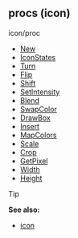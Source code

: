 ## procs (icon)

icon/proc
+   [New](/ref/icon/proc/New.md) 
+   [IconStates](/ref/icon/proc/IconStates.md) 
+   [Turn](/ref/icon/proc/Turn.md) 
+   [Flip](/ref/icon/proc/Flip.md) 
+   [Shift](/ref/icon/proc/Shift.md) 
+   [SetIntensity](/ref/icon/proc/SetIntensity.md) 
+   [Blend](/ref/icon/proc/Blend.md) 
+   [SwapColor](/ref/icon/proc/SwapColor.md) 
+   [DrawBox](/ref/icon/proc/DrawBox.md) 
+   [Insert](/ref/icon/proc/Insert.md) 
+   [MapColors](/ref/icon/proc/MapColors.md) 
+   [Scale](/ref/icon/proc/Scale.md) 
+   [Crop](/ref/icon/proc/Crop.md) 
+   [GetPixel](/ref/icon/proc/GetPixel.md) 
+   [Width](/ref/icon/proc/Width.md) 
+   [Height](/ref/icon/proc/Height.md) 

> [!TIP] 
> **See also:**
> +   [icon](/ref/icon.md) 